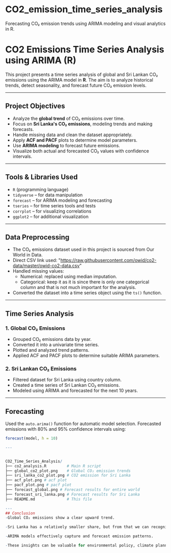 # CO2_emission_time_series_analysis
Forecasting CO₂ emission trends using ARIMA modeling and visual analytics in R.
# CO2 Emissions Time Series Analysis using ARIMA (R)

This project presents a time series analysis of global and Sri Lankan CO₂ emissions using the ARIMA model in **R**. The aim is to analyze historical trends, detect seasonality, and forecast future CO₂ emission levels.

---

## Project Objectives

- Analyze the **global trend** of CO₂ emissions over time.
- Focus on **Sri Lanka's CO₂ emissions**, modeling trends and making forecasts.
- Handle missing data and clean the dataset appropriately.
- Apply **ACF and PACF** plots to determine model parameters.
- Use **ARIMA modeling** to forecast future emissions.
- Visualize both actual and forecasted CO₂ values with confidence intervals.

---

## Tools & Libraries Used

- `R` (programming language)
- `tidyverse` – for data manipulation
- `forecast` – for ARIMA modeling and forecasting
- `tseries` – for time series tools and tests
- `corrplot` – for visualizing correlations
- `ggplot2` – for additional visualization

---

## Data Preprocessing

- The CO₂ emissions dataset used in this project is sourced from Our World in Data.
- Direct CSV link used:
  "https://raw.githubusercontent.com/owid/co2-data/master/owid-co2-data.csv"
- Handled missing values:
  - Numerical: replaced using median imputation.
  - Categorical: keep it as it is since there is only one categorical column and that is not much important for the analysis.
- Converted the dataset into a time series object using the `ts()` function.

---

## Time Series Analysis

### 1. **Global CO₂ Emissions**
- Grouped CO₂ emissions data by year.
- Converted it into a univariate time series.
- Plotted and analyzed trend patterns.
- Applied ACF and PACF plots to determine suitable ARIMA parameters.

### 2. **Sri Lankan CO₂ Emissions**
- Filtered dataset for Sri Lanka using country column.
- Created a time series of Sri Lankan CO₂ emissions.
- Modeled using ARIMA and forecasted for the next 10 years.

---

## Forecasting

Used the `auto.arima()` function for automatic model selection. Forecasted emissions with 80% and 95% confidence intervals using:

```r
forecast(model, h = 10)

---


CO2_Time_Series_Analysis/
├── co2_analysis.R         # Main R script
├── global_co2_plot.png    # Global CO₂ emission trends
├── sri_lanka_co2_plot.png # CO2 emission for Sri Lanka
├── acf_plot.png # acf plot 
├── pacf_plot.png # pacf plot 
├── forecast_global.png # Forecast results for entire world
├── forecast_sri_lanka.png # Forecast results for Sri Lanka
├── README.md              # This file

---
## Conclusion
-Global CO₂ emissions show a clear upward trend.

-Sri Lanka has a relatively smaller share, but from that we can recognize a decreasing pattern throughout the years

-ARIMA models effectively capture and forecast emission patterns.

-These insights can be valuable for environmental policy, climate planning, and sustainability research.


